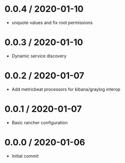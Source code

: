 
0.0.4 / 2020-01-10
==================

  * unquote values and fix root permissions

0.0.3 / 2020-01-10
==================

  * Dynamic service discovery

0.0.2 / 2020-01-07
==================

  * Add metricbeat processors for kibana/graylog interop

0.0.1 / 2020-01-07
===================

  * Basic rancher configuration

0.0.0 / 2020-01-06
==================

  * Initial commit
